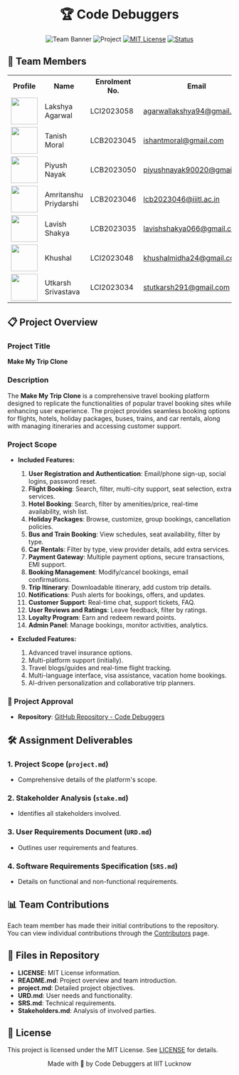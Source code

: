<div align="center">

# 🏆 Code Debuggers

![Team Banner](https://img.shields.io/badge/Team-CSAICSBTeam014-blue)
![Project](https://img.shields.io/badge/Project-Make_My_Trip_Clone-orange)
[![MIT License](https://img.shields.io/badge/License-MIT-green.svg)](https://choosealicense.com/licenses/mit/)
[![Status](https://img.shields.io/badge/Status-In_Development-yellow)]()

</div>


## 👥 Team Members

<table>
  <tr>
    <th>Profile</th>
    <th>Name</th>
    <th>Enrolment No.</th>
    <th>Email</th>
    <th>GitHub</th>
  </tr>
  <tr>
    <td><img src="https://github.com/identicons/LakshyaAgarwal.png" width="60px" height="60px"></td>
    <td>Lakshya Agarwal</td>
    <td>LCI2023058</td>
    <td><a href="mailto:agarwallakshya94@gmail.com">agarwallakshya94@gmail.com</a></td>
    <td><a href="https://github.com/Lakshya0000"><img src="https://img.shields.io/badge/GitHub-Profile-blue?style=flat&logo=github"></a></td>
  </tr>
  <tr>
    <td><img src="https://avatars.githubusercontent.com/u/134790673?v=4&size=64" width="60px" height="60px"></td>
    <td>Tanish Moral</td>
    <td>LCB2023045</td>
    <td><a href="mailto:ishantmoral@gmail.com">ishantmoral@gmail.com</a></td>
    <td><a href="https://github.com/TanishMoral11"><img src="https://img.shields.io/badge/GitHub-Profile-blue?style=flat&logo=github"></a></td>
  </tr>
  <tr>
    <td><img src="https://github.com/identicons/PIYUSH-NAYAK.png" width="60px" height="60px"></td>
    <td>Piyush Nayak</td>
    <td>LCB2023050</td>
    <td><a href="mailto:piyushnayak90020@gmail.com">piyushnayak90020@gmail.com</a></td>
    <td><a href="https://github.com/PIYUSH-NAYAK"><img src="https://img.shields.io/badge/GitHub-Profile-blue?style=flat&logo=github"></a></td>
  </tr>
  <tr>
    <td><img src="https://github.com/identicons/HeyAmrit.png" width="60px" height="60px"></td>
    <td>Amritanshu Priydarshi</td>
    <td>LCB2023046</td>
    <td><a href="mailto:lcb2023046@iiitl.ac.in">lcb2023046@iiitl.ac.in</a></td>
    <td><a href="https://github.com/HeyAmrit"><img src="https://img.shields.io/badge/GitHub-Profile-blue?style=flat&logo=github"></a></td>
  </tr>
  <tr>
    <td><img src="https://github.com/identicons/lavishshakya.png" width="60px" height="60px"></td>
    <td>Lavish Shakya</td>
    <td>LCB2023035</td>
    <td><a href="mailto:lavishshakya066@gmail.com">lavishshakya066@gmail.com</a></td>
    <td><a href="https://github.com/lavishshakya"><img src="https://img.shields.io/badge/GitHub-Profile-blue?style=flat&logo=github"></a></td>
  </tr>
  <tr>
    <td><img src="https://github.com/identicons/khushalmidha.png" width="60px" height="60px"></td>
    <td>Khushal</td>
    <td>LCI2023048</td>
    <td><a href="mailto:khushalmidha24@gmail.com">khushalmidha24@gmail.com</a></td>
    <td><a href="https://github.com/khushalmidha"><img src="https://img.shields.io/badge/GitHub-Profile-blue?style=flat&logo=github"></a></td>
  </tr>
  <tr>
    <td><img src="https://github.com/identicons/Utkarsh-Srivastava29.png" width="60px" height="60px"></td>
    <td>Utkarsh Srivastava</td>
    <td>LCI2023034</td>
    <td><a href="mailto:stutkarsh291@gmail.com">stutkarsh291@gmail.com</a></td>
    <td><a href="https://github.com/Utkarsh-Srivastava29"><img src="https://img.shields.io/badge/GitHub-Profile-blue?style=flat&logo=github"></a></td>
  </tr>
</table>

## 📋 Project Overview

### Project Title
**Make My Trip Clone**

### Description
The **Make My Trip Clone** is a comprehensive travel booking platform designed to replicate the functionalities of popular travel booking sites while enhancing user experience. The project provides seamless booking options for flights, hotels, holiday packages, buses, trains, and car rentals, along with managing itineraries and accessing customer support.

### Project Scope
- **Included Features:**
  1. **User Registration and Authentication**: Email/phone sign-up, social logins, password reset.
  2. **Flight Booking**: Search, filter, multi-city support, seat selection, extra services.
  3. **Hotel Booking**: Search, filter by amenities/price, real-time availability, wish list.
  4. **Holiday Packages**: Browse, customize, group bookings, cancellation policies.
  5. **Bus and Train Booking**: View schedules, seat availability, filter by type.
  6. **Car Rentals**: Filter by type, view provider details, add extra services.
  7. **Payment Gateway**: Multiple payment options, secure transactions, EMI support.
  8. **Booking Management**: Modify/cancel bookings, email confirmations.
  9. **Trip Itinerary**: Downloadable itinerary, add custom trip details.
  10. **Notifications**: Push alerts for bookings, offers, and updates.
  11. **Customer Support**: Real-time chat, support tickets, FAQ.
  12. **User Reviews and Ratings**: Leave feedback, filter by ratings.
  13. **Loyalty Program**: Earn and redeem reward points.
  14. **Admin Panel**: Manage bookings, monitor activities, analytics.

- **Excluded Features:**
  1. Advanced travel insurance options.
  2. Multi-platform support (initially).
  3. Travel blogs/guides and real-time flight tracking.
  4. Multi-language interface, visa assistance, vacation home bookings.
  5. AI-driven personalization and collaborative trip planners.

### 🔗 Project Approval
- **Repository**: [GitHub Repository - Code Debuggers](https://github.com/IIITLucknowSWEngg/CSAICSBTeam014)

## 🛠️ Assignment Deliverables

### 1. Project Scope (`project.md`)
   - Comprehensive details of the platform's scope.

### 2. Stakeholder Analysis (`stake.md`)
   - Identifies all stakeholders involved.

### 3. User Requirements Document (`URD.md`)
   - Outlines user requirements and features.

### 4. Software Requirements Specification (`SRS.md`)
   - Details on functional and non-functional requirements.

## 📊 Team Contributions
Each team member has made their initial contributions to the repository. You can view individual contributions through the [Contributors](https://github.com/IIITLucknowSWEngg/CSAICSBTeam014/graphs/contributors) page.

## 📑 Files in Repository

- **LICENSE**: MIT License information.
- **README.md**: Project overview and team introduction.
- **project.md**: Detailed project objectives.
- **URD.md**: User needs and functionality.
- **SRS.md**: Technical requirements.
- **Stakeholders.md**: Analysis of involved parties.

## 📝 License
This project is licensed under the MIT License. See [LICENSE](https://github.com/IIITLucknowSWEngg/CSAICSBTeam014/blob/main/LICENSE) for details.

<div align="center">
Made with 💙 by Code Debuggers at IIIT Lucknow
</div>
